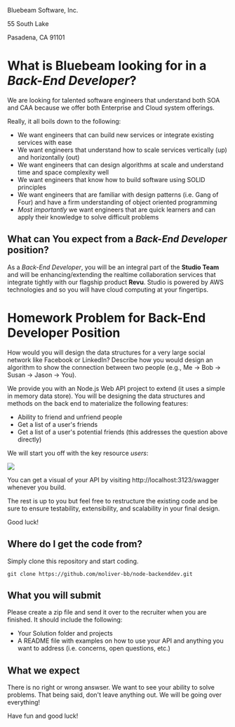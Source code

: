 Bluebeam Software, Inc.

55 South Lake

Pasadena, CA 91101

# What is Bluebeam looking for in a *Back-End Developer*?

We are looking for talented software engineers that understand both SOA and CAA because we offer both Enterprise and Cloud system offerings.

Really, it all boils down to the following:
* We want engineers that can build new services or integrate existing services with ease
* We want engineers that understand how to scale services vertically (up) and horizontally (out)
* We want engineers that can design algorithms at scale and understand time and space complexity well
* We want engineers that know how to build software using SOLID principles
* We want engineers that are familiar with design patterns (i.e. Gang of Four) and have a firm understanding of object oriented programming
* *Most importantly* we want engineers that are quick learners and can apply their knowledge to solve difficult problems

## What can You expect from a *Back-End Developer* position?

As a *Back-End Developer*, you will be an integral part of the **Studio Team** and will be enhancing/extending the realtime collaboration services that integrate tightly with our flagship product **Revu**. Studio is powered by AWS technologies and so you will have cloud computing at your fingertips.

# Homework Problem for Back-End Developer Position

How would you will design the data structures for a very large social network like Facebook or LinkedIn? Describe how you would design an algorithm to show the connection between two people (e.g., Me -> Bob -> Susan -> Jason -> You).

We provide you with an Node.js Web API project to extend (it uses a simple in memory data store). You will be designing the data structures and methods on the back end to materialize the following features:

* Ability to friend and unfriend people
* Get a list of a user's friends
* Get a list of a user's potential friends (this addresses the question above directly)

We will start you off with the key resource *users*:

![](images/users.png)

You can get a visual of your API by visiting http://localhost:3123/swagger whenever you build.

The rest is up to you but feel free to restructure the existing code and be sure to ensure testability, extensibility, and scalability in your final design.

Good luck!

## Where do I get the code from?

Simply clone this repository and start coding.

```
git clone https://github.com/moliver-bb/node-backenddev.git
```

## What you will submit

Please create a zip file and send it over to the recruiter when you are finished. It should include the following:
* Your Solution folder and projects
* A README file with examples on how to use your API and anything you want to address (i.e. concerns, open questions, etc.)

## What we expect

There is no right or wrong answser. We want to see your ability to solve problems.
That being said, don't leave anything out. We will be going over everything!

Have fun and good luck!
